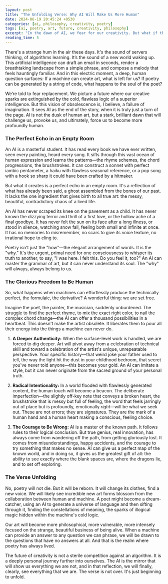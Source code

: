 ```yaml
---
layout: post
title: "The Unfolding Verse: Why AI Will Make Us More Human"
date: 2024-06-19 20:45:24 +0530
categories: [ai, philosophy, creativity, poetry]
tags: [ai, poetry, art, future, creativity, philosophy]
excerpt: "In the dawn of AI, we fear for our creativity. But what if this new intelligence doesn't replace us, but instead pushes us to become more human, more original, and more profound in our art?"
reading_time: 5
---
```


There's a strange hum in the air these days. It's the sound of servers thinking, of algorithms learning. It’s the sound of a new world waking up. This artificial intelligence can draft an email in seconds, render a breathtaking landscape from a simple phrase, and compose a melody that feels hauntingly familiar. And in this electric moment, a deep, human question surfaces: If a machine can create art, what is left for us? If poetry can be generated by a string of code, what happens to the soul of the poet?

We’re told to fear replacement. We picture a future where our creative sparks are extinguished by the cold, flawless logic of a superior intelligence. But this vision of obsolescence is, I believe, a failure of imagination. It sees AI as the end of the story, when it is truly just a turn of the page. AI is not the dusk of human art, but a stark, brilliant dawn that will challenge us, provoke us, and ultimately, force us to become more profoundly human.

### The Perfect Echo in an Empty Room

An AI is a masterful student. It has read every book we have ever written, seen every painting, heard every song. It sifts through this vast ocean of human expression and learns the patterns—the rhyme schemes, the chord progressions, the brushstrokes. It can construct a sonnet with perfect iambic pentameter, a haiku with flawless seasonal reference, or a pop song with a hook so sharp it could have been crafted by a hitmaker.

But what it creates is a perfect echo in an empty room. It's a reflection of what has already been said, a ghost assembled from the bones of our past. It lacks the one ingredient that gives birth to all true art: the messy, beautiful, contradictory chaos of a lived life.

An AI has never scraped its knee on the pavement as a child. It has never known the dizzying terror and thrill of a first love, or the hollow ache of a final goodbye. It has never felt the sun on its face after a long illness, or stood in silence, watching snow fall, feeling both small and infinite at once. It has no memories to misremember, no scars to give its voice texture, no irrational hope to cling to.

Poetry isn't just the "how"—the elegant arrangement of words. It is the "why." It's the urgent, primal need for one consciousness to whisper its truth to another, to say, "I was here. I felt this. Do you feel it, too?" An AI can master the grammar of art, but it can never understand its soul. The "why" will always, always belong to us.

### The Glorious Freedom to Be Human

So, what happens when machines can effortlessly produce the technically perfect, the formulaic, the derivative? A wonderful thing: we are set free.

Imagine the poet, the painter, the musician, suddenly unburdened. The struggle to find the perfect rhyme, to mix the exact right color, to nail the complex chord change—the AI can offer a thousand possibilities in a heartbeat. This doesn't make the artist obsolete. It liberates them to pour all their energy into the things a machine can never do.

1.  **A Deeper Authenticity:** When the surface-level work is handled, we are forced to dig deeper. Art will pivot away from a celebration of technical skill and toward a celebration of the artist's unique, unrepeatable perspective. Your specific history—that weird joke your father used to tell, the way the light hit the dust in your childhood bedroom, that secret you've never told anyone—this becomes your gold. An AI can imitate a style, but it can never originate from the sacred ground of your personal truth.

2.  **Radical Intentionality:** In a world flooded with flawlessly generated content, the human touch will become a beacon. The deliberate imperfection—the slightly off-key note that conveys a broken heart, the brushstroke that is messy but full of feeling, the word that feels jarringly out of place but is profoundly, emotionally *right*—will be what we seek out. These are not errors; they are signatures. They are the mark of a human hand and a human heart making a conscious, feeling choice.

3.  **The Courage to Be Wrong:** AI is a master of the known path. It follows rules to their logical conclusion. But true genius, real innovation, has always come from wandering off the path, from getting gloriously lost. It comes from misunderstandings, happy accidents, and the courage to try something that makes no sense. AI can give us a perfect map of the known world, and in doing so, it gives us the greatest gift of all: the ability to see exactly where the blank spaces are, where the dragons lie, and to set off exploring.

### The Verse Unfolding

No, poetry will not die. But it will be reborn. It will change its clothes, find a new voice. We will likely see incredible new art forms blossom from the collaboration between human and machine. A poet might become a dream-catcher, using an AI to generate a universe of language and then sifting through it, finding the constellations of meaning, the sparks of illogical magic hidden within the machine's cold logic.

Our art will become more philosophical, more vulnerable, more intensely focused on the strange, beautiful business of being alive. When a machine can provide an answer to any question we can phrase, we will be drawn to the questions that have no answers at all. And that is the realm where poetry has always lived.

The future of creativity is not a sterile competition against an algorithm. It is a deeply personal journey further into ourselves. The AI is the mirror that will show us everything we are not, and in that reflection, we will finally, clearly, see everything that we are. The verse is not over. It's just beginning to unfold.
